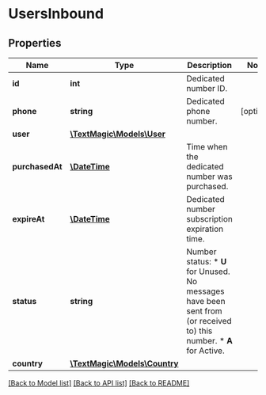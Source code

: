 # UsersInbound

## Properties
Name | Type | Description | Notes
------------ | ------------- | ------------- | -------------
**id** | **int** | Dedicated number ID. | 
**phone** | **string** | Dedicated phone number. | [optional] 
**user** | [**\TextMagic\Models\User**](User.md) |  | 
**purchasedAt** | [**\DateTime**](\DateTime.md) | Time when the dedicated number was purchased. | 
**expireAt** | [**\DateTime**](\DateTime.md) | Dedicated number subscription expiration time. | 
**status** | **string** | Number status: *   **U** for Unused. No messages have been sent from (or received to) this number. *   **A** for Active. | 
**country** | [**\TextMagic\Models\Country**](Country.md) |  | 

[[Back to Model list]](../README.md#documentation-for-models) [[Back to API list]](../README.md#documentation-for-api-endpoints) [[Back to README]](../README.md)


